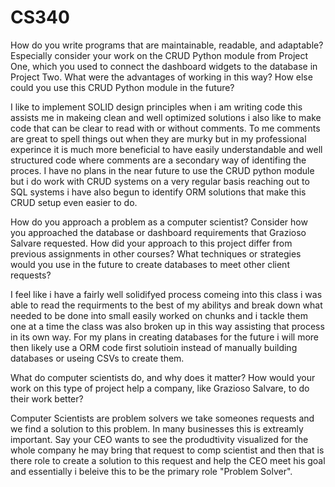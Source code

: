 # CS340

How do you write programs that are maintainable, readable, and adaptable? Especially consider your work on the CRUD Python module from Project One, which you used to connect the dashboard widgets to the database in Project Two. What were the advantages of working in this way? How else could you use this CRUD Python module in the future?

I like to implement SOLID design principles when i am writing code this assists me in makeing clean and well optimized solutions i also like to make code that can be clear to read with or without comments. To me comments are great to spell things out when they are murky but in my professional experince it is much more beneficial to have easily understandable and well structured code where comments are a secondary way of identifing the proces. I have no plans in the near future to use the CRUD python module but i do work with CRUD systems on a very regular basis reaching out to SQL systems i have also begun to identify ORM solutions that make this CRUD setup even easier to do. 

How do you approach a problem as a computer scientist? Consider how you approached the database or dashboard requirements that Grazioso Salvare requested. How did your approach to this project differ from previous assignments in other courses? What techniques or strategies would you use in the future to create databases to meet other client requests?

I feel like i have a fairly well solidifyed process comeing into this class i was able to read the requirments to the best of my abilitys and break down what needed to be done into small easily worked on chunks and i tackle them one at a time the class was also broken up in this way assisting that process in its own way. For my plans in creating databases for the future i will more then likely use a ORM code first solutioin instead of manually building databases or useing CSVs to create them. 



What do computer scientists do, and why does it matter? How would your work on this type of project help a company, like Grazioso Salvare, to do their work better?

Computer Scientists are problem solvers we take someones requests and we find a solution to this problem. In many businesses this is extreamly important. Say your CEO wants to see the produdtivity visualized for the whole company he may bring that request to comp scientist and then that is there role to create a solution to this request and help the CEO meet his goal and essentially i beleive this to be the primary role "Problem Solver". 
